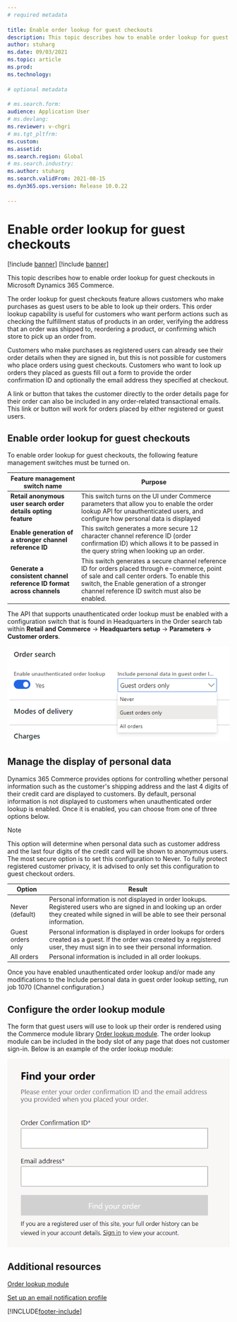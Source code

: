 ```yaml
---
# required metadata

title: Enable order lookup for guest checkouts 
description: This topic describes how to enable order lookup for guest checkouts in Microsoft Dynamics 365 Commerce.
author: stuharg
ms.date: 09/03/2021
ms.topic: article
ms.prod: 
ms.technology: 

# optional metadata

# ms.search.form: 
audience: Application User
# ms.devlang: 
ms.reviewer: v-chgri
# ms.tgt_pltfrm: 
ms.custom: 
ms.assetid: 
ms.search.region: Global
# ms.search.industry: 
ms.author: stuharg
ms.search.validFrom: 2021-08-15
ms.dyn365.ops.version: Release 10.0.22

---
```



# Enable order lookup for guest checkouts

[!include [banner](includes/banner.md)]
[!include [banner](includes/preview-banner.md)]

This topic describes how to enable order lookup for guest checkouts in Microsoft Dynamics 365 Commerce.

The order lookup for guest checkouts feature allows customers who make purchases as guest users to be able to look up their orders. This order lookup capability is useful for customers who want perform actions such as checking the fulfillment status of products in an order, verifying the address that an order was shipped to, reordering a product, or confirming which store to pick up an order from. 

Customers who make purchases as registered users can already see their order details when they are signed in, but this is not possible for customers who place orders using guest checkouts. Customers who want to look up orders they placed as guests fill out a form to provide the order confirmation ID and optionally the email address they specified at checkout.

A link or button that takes the customer directly to the order details page for their order can also be included in any order-related transactional emails. This link or button will work for orders placed by either registered or guest users. 

## Enable order lookup for guest checkouts

To enable  order lookup for guest checkouts, the following feature management switches must be turned on.

| **Feature management switch name**                           | **Purpose**                                                  |
| ------------------------------------------------------------ | ------------------------------------------------------------ |
| **Retail anonymous user search order details opting feature**   | This switch turns on the UI under Commerce parameters that allow you to enable the order lookup API for unauthenticated users, and configure how personal data is displayed |
| **Enable generation  of a stronger channel reference ID**        | This switch generates a more secure 12 character channel reference ID (order confirmation  ID) which allows it to be passed in the query string when looking up an  order. |
| **Generate a  consistent channel reference ID format across channels** | This switch generates a secure channel reference ID for orders placed through e-commerce, point of sale and call center orders. To enable this switch, the Enable generation of a stronger channel reference ID switch must also be enabled. |

The API that supports unauthenticated order lookup must be enabled with a configuration switch that is found in Headquarters in the Order search tab within **Retail and Commerce** -> **Headquarters setup** -> **Parameters -> Customer orders**. 

![Screenshot of switch to enable order lookup and configure for whom to display personal data.](./media/OrderLookup_enable.PNG)

## Manage the display of personal data

Dynamics 365 Commerce provides options for controlling whether personal information such as the customer's shipping address and the last 4 digits of their credit card are displayed to customers. By default, personal information is not displayed to customers when unauthenticated order lookup is enabled. Once it is enabled, you can choose from one of three options below.

> [!NOTE]
> This option will determine when personal data such as customer address and the last four digits of the credit card will be shown to anonymous users. The most secure option is to set this configuration to Never. To fully protect registered customer privacy, it is advised to only set this configuration to guest checkout orders. 

| **Option**        | **Result**                                                   |
| ----------------- | ------------------------------------------------------------ |
| Never (default)   | Personal information is not displayed in order lookups. Registered users who are  signed in and looking up an order they created while signed in will be able  to see their personal information. |
| Guest orders only | Personal information is displayed in order lookups for orders created as a guest. If the order was created by a registered user, they must sign in to see their  personal information. |
| All orders        | Personal information is included in all order lookups.       |

Once you have enabled unauthenticated order lookup and/or made any modifications to the Include personal data in guest order lookup setting, run job 1070 (Channel configuration.)

## Configure the order lookup module

The form that guest users will use to look up their order is rendered using the Commerce module library [Order lookup module](order-lookup-module.md). The order lookup module can be included in the body slot of any page that does not customer sign-in. Below is an example of the order lookup module:

![Screenshot of the order lookup module displayed on a page.](./media/OrderLookup_module.PNG)

## Additional resources

[Order lookup module](order-lookup-module.md)

[Set up an email notification profile](email-notification-profiles.md)


[!INCLUDE[footer-include](../includes/footer-banner.md)]
